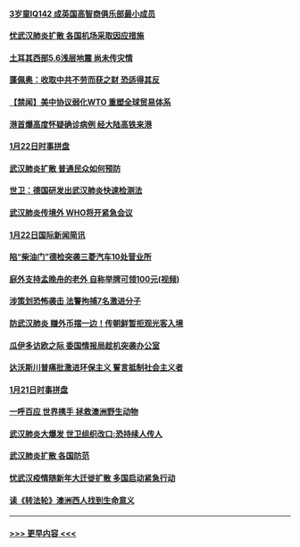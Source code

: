 #### [3岁童IQ142 成英国高智商俱乐部最小成员](../pages/prog202/a102758990.md?t=01231401) 
#### [忧武汉肺炎扩散 各国机场采取因应措施](../pages/prog202/a102758911.md?t=01231401) 
#### [土耳其西部5.6浅层地震 尚未传灾情](../pages/prog202/a102758903.md?t=01231401) 
#### [蓬佩奥：收取中共不劳而获之财 恐适得其反](../pages/prog202/a102758889.md?t=01231401) 
#### [【禁闻】美中协议弱化WTO 重塑全球贸易体系](../pages/prog202/a102758790.md?t=01231401) 
#### [港首爆高度怀疑确诊病例 经大陆高铁来港](../pages/prog202/a102758613.md?t=01231401) 
#### [1月22日时事拼盘](../pages/prog202/a102758615.md?t=01231401) 
#### [武汉肺炎扩散 普通民众如何预防](../pages/prog202/a102758504.md?t=01231401) 
#### [世卫：德国研发出武汉肺炎快速检测法](../pages/prog202/a102758495.md?t=01231401) 
#### [武汉肺炎传境外 WHO将开紧急会议](../pages/prog202/a102758437.md?t=01231401) 
#### [1月22日国际新闻简讯](../pages/prog202/a102758231.md?t=01231401) 
#### [陷“柴油门”德检突袭三菱汽车10处营业所](../pages/prog202/a102758165.md?t=01231401) 
#### [庭外支持孟晚舟的老外 自称举牌可领100元(视频)](../pages/prog202/a102758092.md?t=01231401) 
#### [涉策划恐怖袭击 法警拘捕7名激进分子](../pages/prog202/a102758069.md?t=01231401) 
#### [防武汉肺炎 赚外币摆一边！传朝鲜暂拒观光客入境](../pages/prog202/a102758019.md?t=01231401) 
#### [瓜伊多访欧之际 委国情报局趁机突袭办公室](../pages/prog202/a102757999.md?t=01231401) 
#### [达沃斯川普痛批激进环保主义 誓言抵制社会主义者](../pages/prog202/a102757906.md?t=01231401) 
#### [1月21日时事拼盘](../pages/prog202/a102757893.md?t=01231401) 
#### [一呼百应 世界携手 拯救澳洲野生动物](../pages/prog202/a102757884.md?t=01231401) 
#### [武汉肺炎大爆发 世卫组织改口:恐持续人传人](../pages/prog202/a102757701.md?t=01231401) 
#### [武汉肺炎扩散 各国防范](../pages/prog202/a102757636.md?t=01231401) 
#### [忧武汉疫情随新年大迁徙扩散 多国启动紧急行动](../pages/prog202/a102757625.md?t=01231401) 
#### [读《转法轮》澳洲西人找到生命意义](../pages/prog202/a102757465.md?t=01231401) 

----
#### [ >>> 更早内容 <<< ](../indexes/prog202-earlier.md)
